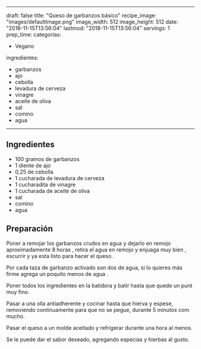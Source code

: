 
---
draft: false
title: "Queso de garbanzos básico"
recipe_image: "images/defaultImage.png"
image_width: 512
image_height: 512
date: "2018-11-15T13:56:04"
lastmod: "2018-11-15T13:56:04"
servings: 1
prep_time: 
categorias:
  - Vegano

ingredientes:
  - garbanzos
  - ajo
  - cebolla
  - levadura de cerveza
  - vinagre
  - aceite de oliva
  - sal
  - comino
  - agua
---

## Ingredientes
- 100 gramos de garbanzos
- 1 diente de ajo
- 0,25  de cebolla
- 1 cucharada de levadura de cerveza
- 1 cucharadita de vinagre
- 1 cucharada de aceite de oliva
- sal
- comino
- agua

## Preparación
Poner a remojar los garbanzos crudos en agua y dejarlo en remojo aproximadamente 8 horas , retira el agua en remojo y enjuaga muy bien , escurrir y ya esta listo para hacer el queso . 

Por cada taza de garbanzo activado son dos de agua, si lo quieres más firme agrega un poquito menos de agua . 

Poner todos los ingredientes en la batidora y batir hasta que quede un puré muy fino.

Pasar a una olla antiadherente y cocinar hasta que hierva y espese, removiendo continuamente para que no se pegue, durante 5 minutos com mucho.

Pasar el queso a un molde aceitado y refrigerar durante una hora al menos.



Se le puede dar el sabor deseado, agregando especias y hierbas al gusto.


